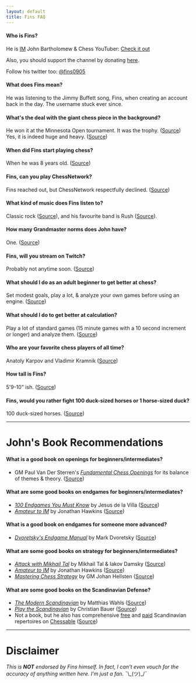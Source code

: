 ```yaml
---
layout: default
title: Fins FAQ
---
```


#### Who is Fins?
He is [IM](https://en.wikipedia.org/wiki/FIDE_titles#International_Master_.28IM.29) John Bartholomew & Chess YouTuber: [Check it out](http://youtube.com/johnbartholomewchess)

Also, you should support the channel by donating [here](https://www.paypal.com/cgi-bin/webscr?cmd=_s-xclick&hosted_button_id=FURS92M5WXVCG).

Follow his twitter too: [@fins0905](http://twitter.com/fins0905)

#### What does Fins mean?
He was listening to the Jimmy Buffett song, Fins, when creating an account back in the day. The username stuck ever since.

#### What's the deal with the giant chess piece in the background?
He won it at the Minnesota Open tournament. It was the trophy. ([Source](https://youtu.be/chouolhbGRw?t=1h21m10s))  
Yes, it is indeed huge and heavy. ([Source](https://youtu.be/chouolhbGRw?t=1h33m39s))

#### When did Fins start playing chess?
When he was 8 years old. ([Source](https://youtu.be/dpSYSZ9nqgk?t=2h31m10s))

#### Fins, can you play ChessNetwork?
Fins reached out, but ChessNetwork respectfully declined. ([Source](https://youtu.be/chouolhbGRw?t=1h21m15s))

#### What kind of music does Fins listen to?
Classic rock ([Source](https://youtu.be/DOCo2LU38Ts?t=1h47m20s)), and his favourite band is Rush ([Source](https://youtu.be/UsqHNW9b-t4?t=40m18s)).

#### How many Grandmaster norms does John have?
One. ([Source](https://youtu.be/UsqHNW9b-t4?t=1h01m35s))

#### Fins, will you stream on Twitch?
Probably not anytime soon. ([Source](https://youtu.be/DOCo2LU38Ts?t=1h48m15s))

#### What should I do as an adult beginner to get better at chess?
Set modest goals, play a lot, & analyze your own games before using an engine. ([Source](https://youtu.be/dpSYSZ9nqgk?t=2h26m59s))

#### What should I do to get better at calculation?
Play a lot of standard games (15 minute games with a 10 second increment or longer) and analyze them. ([Source](https://youtu.be/dpSYSZ9nqgk?t=2h33m50s))

#### Who are your favorite chess players of all time?
Anatoly Karpov and Vladimir Kramnik ([Source](https://youtu.be/DOCo2LU38Ts?t=2h01m22s))

#### How tall is Fins?
5'9-10" ish. ([Source](https://youtu.be/QmYwoNgXR1o?t=55m52s))

#### Fins, would you rather fight 100 duck-sized horses or 1 horse-sized duck?
100 duck-sized horses. ([Source](https://youtu.be/UsqHNW9b-t4?t=46m8s))

---

# John's Book Recommendations

#### What is a good book on openings for beginners/intermediates?
+ GM Paul Van Der Sterren's [*Fundamental Chess Openings*](http://smile.amazon.com/FCO-Paul-Van-Der-Sterren/dp/1906454132) for its balance of themes & theory. ([Source](https://twitter.com/fins0905/status/677207537158979585))

#### What are some good books on endgames for beginners/intermediates?
+ [*100 Endgames You Must Know*](http://smile.amazon.com/gp/product/9056916173/) by Jesus de la Villa ([Source](https://youtu.be/j-8TkVMqLXg?t=20m40s))
+ [*Amateur to IM*](http://smile.amazon.com/Amateur-IM-Proven-Training-Methods/dp/1936277409/) by Jonathan Hawkins ([Source](https://youtu.be/j-8TkVMqLXg?t=20m40s))

#### What is a good book on endgames for someone more advanced?
+ [*Dvoretsky's Endgame Manual*](http://smile.amazon.com/Dvoretskys-Endgame-Manual-Mark-Dvoretsky/dp/1941270042/) by Mark Dvoretsky ([Source](https://youtu.be/j-8TkVMqLXg?t=20m40s))

#### What are some good books on strategy for beginners/intermediates?
+ [*Attack with Mikhail Tal*](http://smile.amazon.com/Attack-Mikhail-Cadogan-Chess-Books/dp/1857440439) by Mikhail Tal & Iakov Damsky ([Source](https://youtu.be/j-8TkVMqLXg?t=45m03s))
+ [*Amateur to IM*](http://smile.amazon.com/Amateur-IM-Proven-Training-Methods/dp/1936277409/) by Jonathan Hawkins ([Source](https://youtu.be/j-8TkVMqLXg?t=45m03s))
+ [*Mastering Chess Strategy*](http://smile.amazon.com/Mastering-Chess-Strategy-Johan-Hellsten/dp/1857446488/) by GM Johan Hellsten ([Source](https://youtu.be/chouolhbGRw?t=1h19m44s))

#### What are some good books on the Scandinavian Defense?
+ [*The Modern Scandinavian*](http://smile.amazon.com/Modern-Scandinavian-Structures-Increasingly-Popular/dp/9056913441) by Matthias Wahls ([Source](https://youtu.be/chouolhbGRw?t=1h28m27s))
+ [*Play the Scandinavian*](http://smile.amazon.com/Scandinavian-Grandmaster-Guide-Christian-Bauer/dp/190655255X/) by Christian Bauer ([Source](https://youtu.be/chouolhbGRw?t=1h28m27s))
+ Not a book, but he also has comprehensive [free](https://www.chessable.com/book/im-john-bartholomews-scandinavian-free-version/104) and [paid](https://www.chessable.com/book/im-john-bartholomews-scandinavian/79) Scandinavian repertoires on [Chessable](http://chessable.com) ([Source](https://youtu.be/NXF3TTWL4Lg?t=46m45s))

---

# Disclaimer

*This is __NOT__ endorsed by Fins himself. In fact, I can't even vouch for the accuracy of anything written here. I'm just a fan.* ¯\\\_\(ツ\)\_/¯
